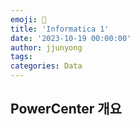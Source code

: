 ```yaml
---
emoji: 🧢
title: 'Informatica 1'
date: '2023-10-19 00:00:00'
author: jjunyong
tags: 
categories: Data
---
```


## PowerCenter 개요

